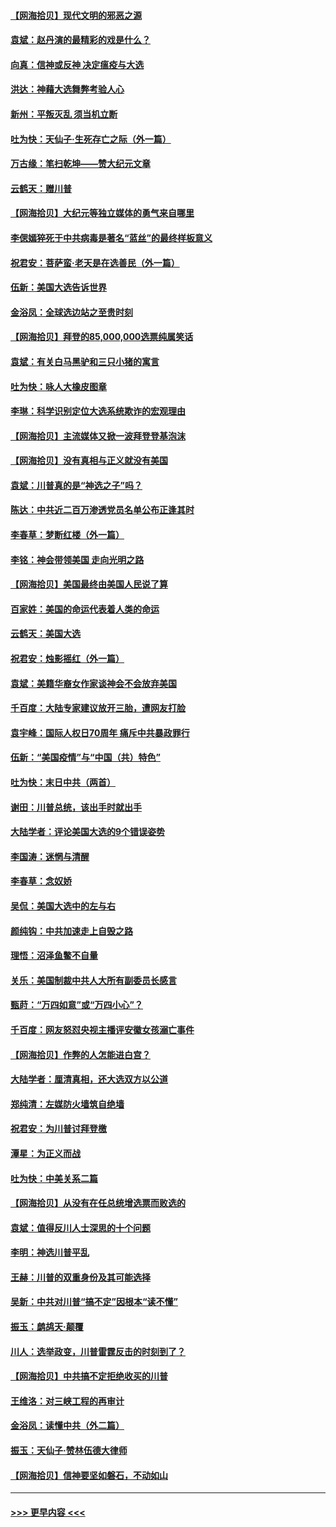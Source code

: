 #### [【网海拾贝】现代文明的邪恶之源](../pages/nsc993/n12634425.md?t=12211202) 
#### [袁斌：赵丹演的最精彩的戏是什么？](../pages/nsc993/n12633316.md?t=12211202) 
#### [向真：信神或反神 决定瘟疫与大选](../pages/nsc993/n12632710.md?t=12211202) 
#### [洪达：神藉大选舞弊考验人心](../pages/nsc993/n12631962.md?t=12211202) 
#### [新州：平叛灭乱  须当机立断](../pages/nsc993/n12631946.md?t=12211202) 
#### [吐为快：天仙子‧生死存亡之际（外一篇）](../pages/nsc993/n12631927.md?t=12211202) 
#### [万古缘：笔扫乾坤——赞大纪元文章](../pages/nsc993/n12631922.md?t=12211202) 
#### [云鹤天：赠川普](../pages/nsc993/n12631823.md?t=12211202) 
#### [【网海拾贝】大纪元等独立媒体的勇气来自哪里](../pages/nsc993/n12629961.md?t=12211202) 
#### [李偲嫣猝死于中共病毒是著名“蓝丝”的最终样板意义](../pages/nsc993/n12628812.md?t=12211202) 
#### [祝君安：菩萨蛮·老天是在选善民（外一篇）](../pages/nsc993/n12628793.md?t=12211202) 
#### [伍新：美国大选告诉世界](../pages/nsc993/n12628768.md?t=12211202) 
#### [金浴凤：全球选边站之至贵时刻](../pages/nsc993/n12627318.md?t=12211202) 
#### [【网海拾贝】拜登的85,000,000选票纯属笑话](../pages/nsc993/n12626569.md?t=12211202) 
#### [袁斌：有关白马黑驴和三只小猪的寓言](../pages/nsc993/n12626198.md?t=12211202) 
#### [吐为快：咏人大橡皮图章](../pages/nsc993/n12624470.md?t=12211202) 
#### [李琳：科学识别定位大选系统欺诈的宏观理由](../pages/nsc993/n12624340.md?t=12211202) 
#### [【网海拾贝】主流媒体又掀一波拜登登基泡沫](../pages/nsc993/n12624000.md?t=12211202) 
#### [【网海拾贝】没有真相与正义就没有美国](../pages/nsc993/n12621885.md?t=12211202) 
#### [袁斌：川普真的是“神选之子”吗？](../pages/nsc993/n12621749.md?t=12211202) 
#### [陈达：中共近二百万渗透党员名单公布正逢其时](../pages/nsc993/n12620870.md?t=12211202) 
#### [李春草：梦断红楼（外一篇）](../pages/nsc993/n12619122.md?t=12211202) 
#### [李铭：神会带领美国 走向光明之路](../pages/nsc993/n12618584.md?t=12211202) 
#### [【网海拾贝】美国最终由美国人民说了算](../pages/nsc993/n12617255.md?t=12211202) 
#### [百家姓：美国的命运代表着人类的命运](../pages/nsc993/n12615838.md?t=12211202) 
#### [云鹤天：美国大选](../pages/nsc993/n12615994.md?t=12211202) 
#### [祝君安：烛影摇红（外一篇）](../pages/nsc993/n12615975.md?t=12211202) 
#### [袁斌：美籍华裔女作家谈神会不会放弃美国](../pages/nsc993/n12615263.md?t=12211202) 
#### [千百度：大陆专家建议放开三胎，遭网友打脸](../pages/nsc993/n12614456.md?t=12211202) 
#### [袁宇峰：国际人权日70周年 痛斥中共暴政罪行](../pages/nsc993/n12611965.md?t=12211202) 
#### [伍新：“美国疫情”与“中国（共）特色”](../pages/nsc993/n12611463.md?t=12211202) 
#### [吐为快：末日中共（两首）](../pages/nsc993/n12611461.md?t=12211202) 
#### [谢田：川普总统，该出手时就出手](../pages/nsc993/n12610905.md?t=12211202) 
#### [大陆学者：评论美国大选的9个错误姿势](../pages/nsc993/n12609586.md?t=12211202) 
#### [李国涛：迷惘与清醒](../pages/nsc993/n12607532.md?t=12211202) 
#### [李春草：念奴娇](../pages/nsc993/n12607083.md?t=12211202) 
#### [吴侃：美国大选中的左与右](../pages/nsc993/n12607054.md?t=12211202) 
#### [颜纯钩：中共加速走上自毁之路](../pages/nsc993/n12606473.md?t=12211202) 
#### [理悟：沼泽鱼鳖不自量](../pages/nsc993/n12606454.md?t=12211202) 
#### [关乐：美国制裁中共人大所有副委员长感言](../pages/nsc993/n12606442.md?t=12211202) 
#### [甄莳：“万四如意”或“万四小心”？](../pages/nsc993/n12606091.md?t=12211202) 
#### [千百度：网友怒怼央视主播评安徽女孩溺亡事件](../pages/nsc993/n12605370.md?t=12211202) 
#### [【网海拾贝】作弊的人怎能进白宫？](../pages/nsc993/n12603546.md?t=12211202) 
#### [大陆学者：厘清真相，还大选双方以公道](../pages/nsc993/n12603475.md?t=12211202) 
#### [郑纯清：左媒防火墙筑自绝墙](../pages/nsc993/n12602226.md?t=12211202) 
#### [祝君安：为川普讨拜登檄](../pages/nsc993/n12602199.md?t=12211202) 
#### [潭星：为正义而战](../pages/nsc993/n12600926.md?t=12211202) 
#### [吐为快：中美关系二篇](../pages/nsc993/n12600908.md?t=12211202) 
#### [【网海拾贝】从没有在任总统增选票而败选的](../pages/nsc993/n12600435.md?t=12211202) 
#### [袁斌：值得反川人士深思的十个问题](../pages/nsc993/n12600332.md?t=12211202) 
#### [李明：神选川普平乱](../pages/nsc993/n12599751.md?t=12211202) 
#### [王赫：川普的双重身份及其可能选择](../pages/nsc993/n12599723.md?t=12211202) 
#### [吴新：中共对川普“搞不定”因根本“读不懂”](../pages/nsc993/n12599502.md?t=12211202) 
#### [振玉：鹧鸪天‧颠覆](../pages/nsc993/n12599494.md?t=12211202) 
#### [川人：选举政变，川普雷霆反击的时刻到了？](../pages/nsc993/n12599291.md?t=12211202) 
#### [【网海拾贝】中共搞不定拒绝收买的川普](../pages/nsc993/n12598955.md?t=12211202) 
#### [王维洛：对三峡工程的再审计](../pages/nsc993/n12598436.md?t=12211202) 
#### [金浴凤：读懂中共（外二篇）](../pages/nsc993/n12597943.md?t=12211202) 
#### [振玉：天仙子‧赞林伍德大律师](../pages/nsc993/n12597929.md?t=12211202) 
#### [【网海拾贝】信神要坚如磐石，不动如山](../pages/nsc993/n12597901.md?t=12211202) 

----
#### [ >>> 更早内容 <<< ](../indexes/nsc993-earlier.md)
